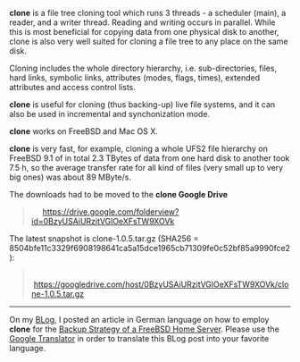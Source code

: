 **clone** is a file tree cloning tool which runs 3 threads - a scheduler (main), a reader,
and a writer thread. Reading and writing occurs in parallel. While this is most beneficial
for copying data from one physical disk to another, clone is also very well suited
for cloning a file tree to any place on the same disk.

Cloning includes the whole directory hierarchy, i.e. sub-directories, files, hard links,
symbolic links, attributes (modes, flags, times), extended attributes and access control lists.

**clone** is useful for cloning (thus backing-up) live file systems, and it can also be used in
incremental and synchonization mode.

**clone** works on FreeBSD and Mac OS X.

**clone** is very fast, for example, cloning a whole UFS2 file hierarchy on FreeBSD 9.1 of in total
2.3 TBytes of data from one hard disk to another took 7.5 h, so the average transfer rate
for all kind of files (very small up to very big ones) was about 89 MByte/s.

The downloads had to be moved to the **clone Google Drive**

>      https://drive.google.com/folderview?id=0BzyUSAiURzitVGlOeXFsTW9XOVk

The latest snapshot is clone-1.0.5.tar.gz
(SHA256 = 8504bfe11c3329f6908198641ca5a15dce1965cb71309fe0c52bf85a9990fce2):

>      https://googledrive.com/host/0BzyUSAiURzitVGlOeXFsTW9XOVk/clone-1.0.5.tar.gz


---

On my [BLog](http://blog.obsigna.net/), I posted an article in German language on how to employ **clone** for the [Backup Strategy of a FreeBSD Home Server](http://blog.obsigna.net/?p=475). Please use the [Google Translator](https://translate.google.com/translate?sl=de&tl=en&js=y&prev=_t&hl=de&ie=UTF-8&u=http%3A%2F%2Fblog.obsigna.net%2F%3Fp%3D475&edit-text=) in order to translate this BLog post into your favorite language.